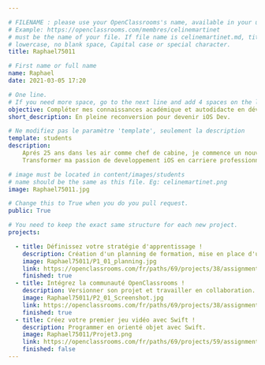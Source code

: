 ```yaml
---

# FILENAME : please use your OpenClassrooms's name, available in your url.
# Example: https://openclassrooms.com/membres/celinemartinet
# must be the name of your file. If file name is celinemartinet.md, title is celinemartinet.
# lowercase, no blank space, Capital case or special character.
title: Raphael75011

# First name or full name
name: Raphael
date: 2021-03-05 17:20

# One line.
# If you need more space, go to the next line and add 4 spaces on the left, as in 'description'.
objective: Compléter mes connaissances académique et autodidacte en développement iOS.
short_description: En pleine reconversion pour devenir iOS Dev.

# Ne modifiez pas le paramètre 'template', seulement la description
template: students
description:
    Aprés 25 ans dans les air comme chef de cabine, je commence un nouveau chapitre. 
    Transformer ma passion de developpement iOS en carriere professionnelle.

# image must be located in content/images/students
# name should be the same as this file. Eg: celinemartinet.png
image: Raphael75011.jpg

# Change this to True when you do you pull request.
public: True

# You need to keep the exact same structure for each new project.
projects:

  - title: Définissez votre stratégie d'apprentissage !
    description: Création d'un planning de formation, mise en place d'une stratégie d'apprentissage.
    image: Raphael75011/P1_01_planning.jpg
    link: https://openclassrooms.com/fr/paths/69/projects/38/assignment
    finished: true
  - title: Intégrez la communauté OpenClassrooms !
    description: Versionner son projet et travailler en collaboration.
    image: Raphael75011/P2_01_Screenshot.jpg
    link: https://openclassrooms.com/fr/paths/69/projects/38/assignment
    finished: true
  - title: Créez votre premier jeu vidéo avec Swift !
    description: Programmer en orienté objet avec Swift.
    image: Raphael75011/Projet3.png
    link: https://openclassrooms.com/fr/paths/69/projects/59/assignment
    finished: false 
---
```

